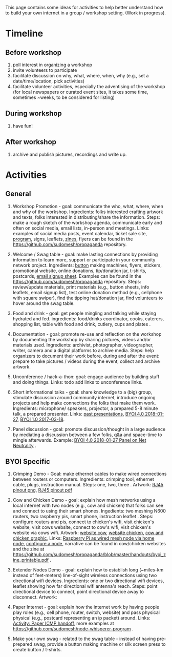 This page contains some ideas for activities to help better understand how to build your own internet in a group / workshop setting. (Work in progress).

# Timeline

## Before workshop

1. poll interest in organizing a workshop
1. invite volunteers to participate
1. facilitate discussion on why, what, where, when, why (e.g., set a date/time/location, pick activities)
1. facilitate volunteer activities, especially the adventising of the workshop (for local newspapers or curated event sites, it takes some time, sometimes ~weeks, to be considered for listing)

## During workshop

1. have fun!

## After workshop 

1. archive and publish pictures, recordings and write up. 

# Activities

## General 
1. Workshop Promotion - goal: communicate the who, what, where, when and why of the workshop. Ingredients: folks interested crafting artwork and texts, folks interested in distributing/share the information. Steps: make a rough sketch of the workshop agenda, communicate early and often on social media, email lists, in-person and meetings. Links: examples of social media posts, event calendar, ticket sale site, [program](https://github.com/sudomesh/propaganda/blob/master/handouts/BYOIv4_program.pdf), signs, leaflets, [zines](https://github.com/sudomesh/propaganda/blob/master/handouts/byoi_zine_printable.pdf), flyers can be found in the https://github.com/sudomesh/propaganda repository. 

1. Welcome / Swag table - goal: make lasting connections by providing information to learn more, support or participate in your community network project. Ingredients: [button](https://github.com/sudomesh/propaganda/blob/master/buttons/oaklandmesh_buttonsheet.png) making machines, flyers, stickers, promotional website, online donations, tip/donation jar, t-shirts, postcards, [email signup sheet](https://github.com/sudomesh/propaganda/blob/master/handouts/BYOI_SignUp_Sheet_Watermark.pdf).  Examples can be found in the https://github.com/sudomesh/propaganda repository. Steps: review/update materials, print materials (e.g., button sheets, info leaflets, email signup list), test online donation method (e.g., cellphone with square swiper), find the tipping hat/donation jar, find volunteers to hover around the swag table. 

1. Food and drink - goal: get people mingling and talking while staying hydrated and fed. ingredients: food/drinks coordinator, cooks, caterers, shopping list, table with food and drink, cutlery, cups and plates . 

1. Documentation - goal: promote re-use and reflection on the workshop by documenting the workshop by sharing pictures, videos and/or materials used.  Ingredients: archivist, photographer, videographer, writer, camera and a digital platforms to archive media. Steps: help organizers to document their work before, during and after the event: prepare to take pictures / videos during the event, collect and archive artwork. 

1. Unconference / hack-a-thon: goal: engage audience by building stuff and doing things. Links: todo add links to unconference links.

1. Short informational talks - goal: share knowledge to a (big) group, stimulate discussion around community internet, introduce ongoing projects and help make connections the folks that make them work. Ingredients: microphone/ speakers, projector, a prepared 5-8 minute talk, a prepared presenter. Links: [past presentations](https://github.com/sudomesh/propaganda/tree/master/presentations), [BYOI 4.0 2018-01-27](https://youtu.be/WuuE8lHgP5c), [BYOI 1.0 2017-03-18](https://youtu.be/wA7FNV6U8rU).

1. Panel discussion - goal: promote discussion/thought in a large audience by mediating a discussion between a few folks, q&a and space-time to mingle afterwards. Example: [BYOI 4.0 2018-01-27 Panel on Net Neutrality](https://youtu.be/WuuE8lHgP5c?t=915) . 

## BYOI Specific

1. Crimping Demo - Goal: make ethernet cables to make wired connections between routers or computers. Ingredients: crimping tool, ethernet cable, plugs, instruction manual. Steps: one, two, three . Artwork: [RJ45 pinout png](https://github.com/sudomesh/propaganda/blob/master/cards/EthernetCableCrimpingLaminated.png), [RJ45 pinout pdf](https://github.com/sudomesh/propaganda/blob/master/cards/rj45_pinout.pdf)

1. Cow and Chicken Demo - goal: explain how mesh networks using a local internet with two nodes (e.g., cow and chicken) that folks can see and connect to using their smart phones. Ingedients: two meshing N600 routers, two raspberry pis, smart phone, instruction leaflet . Steps: configure routers and pis, connect to chicken's wifi, visit chicken's website, visit cows website, connect to cow's wifi, visit chicken's website via cows wifi. Artwork: [website cow](./cow/index.md), [website chicken](./chicken/index.md), [cow and chicken graphic](https://github.com/sudomesh/propaganda/blob/master/infographics/cow_chicken_mesh.png),  Links: [Raspberry Pi as wired mesh node via home node](https://github.com/sudomesh/babeld-lab/blob/master/services_guide.md#use-case---raspberry-pi-as-wired-mesh-node-via-home-node), [configure a node](https://peoplesopen.net/walkthrough), narrative can be found in cow/chicken websites and the zine at https://github.com/sudomesh/propaganda/blob/master/handouts/byoi_zine_printable.pdf .

1. Extender Nodes Demo - goal: explain how to establish long (~miles-km instead of feet-meters) line-of-sight wireless connections  using two directional wifi devices. Ingredients: one or two directional wifi devices, leaflet showing how far directional wifi antenna's reach. Steps: point directional device to connect, point directional device away to disconnect. Artwork: 

1. Paper Internet - goal: explain how the internet work by having people play roles (e.g., cell phone, router, switch, website) and pass physical physical (e.g., postcard representing an ip packet) around. Links: [Activity: Paper ICMP handoff](https://github.com/sudomesh/node-whisperer-program/blob/master/workshops/icmp.md), more examples at https://github.com/sudomesh/node-whisperer-program . 

1. Make your own swag - related to the swag table - instead of having pre-prepared swag, provide a button making machine or silk screen press to create button / t-shirts. 



